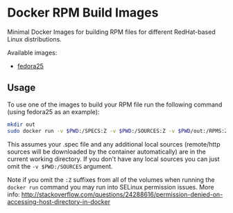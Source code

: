 # Docker RPM Build Images

Minimal Docker Images for building RPM files for different RedHat-based Linux distributions.

Available images:
* [fedora25](https://github.com/Robpol86/dockerRPMbuild/blob/master/fedora/25/Dockerfile)

## Usage

To use one of the images to build your RPM file run the following command (using fedora25 as an example):
```bash
mkdir out
sudo docker run -v $PWD:/SPECS:Z -v $PWD:/SOURCES:Z -v $PWD/out:/RPMS:Z -v $PWD/out:/SRPMS:Z robpol86/dockerrpmbuild:fedora25
```

This assumes your .spec file and any additional local sources (remote/http sources will be downloaded by the container
automatically) are in the current working directory. If you don't have any local sources you can just omit the
`-v $PWD:/SOURCES` argument.

Note if you omit the `:Z` suffixes from all of the volumes when running the `docker run` command you may run into
SELinux permission issues. More info: http://stackoverflow.com/questions/24288616/permission-denied-on-accessing-host-directory-in-docker
